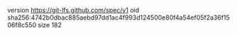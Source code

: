 version https://git-lfs.github.com/spec/v1
oid sha256:4742b0dbac885aebd97dd1ac4f993d124500e80f4a54ef05f2a36f1506f8c550
size 182
